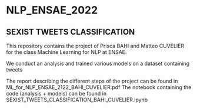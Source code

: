 # NLP_ENSAE_2022
## SEXIST TWEETS CLASSIFICATION 
This repository contains the project of Prisca BAHI and Matteo CUVELIER for the class Machine Learning for NLP at ENSAE.

We conduct an analysis and trained various models on a dataset containing tweets 

The report describing the different steps of the project can be found in ML_for_NLP_ENSAE_2122_BAHI_CUVELIER.pdf
The notebook containing the code (analysis + models) can be found in SEXIST_TWEETS_CLASSIFICATION_BAHI_CUVELIER.ipynb
